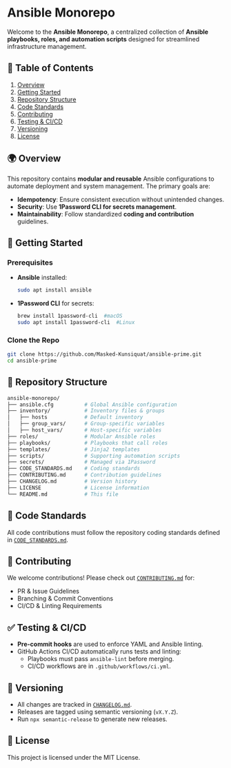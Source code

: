 # Ansible Monorepo

Welcome to the **Ansible Monorepo**, a centralized collection of **Ansible playbooks, roles, and automation scripts** designed for streamlined infrastructure management.

## 📌 Table of Contents
1. [Overview](#-overview)
2. [Getting Started](#-getting-started)
3. [Repository Structure](#-repository-structure)
4. [Code Standards](#-code-standards)
5. [Contributing](#-contributing)
6. [Testing & CI/CD](#-testing--cicd)
7. [Versioning](#-versioning)
8. [License](#-license)

## 🌍 Overview
This repository contains **modular and reusable** Ansible configurations to automate deployment and system management. The primary goals are:
- **Idempotency**: Ensure consistent execution without unintended changes.
- **Security**: Use **1Password CLI for secrets management**.
- **Maintainability**: Follow standardized **coding and contribution** guidelines.

## 🚀 Getting Started
### Prerequisites

- **Ansible** installed:  

    ```sh
    sudo apt install ansible
    ```

- **1Password CLI** for secrets:

    ```sh 
    brew install 1password-cli  #macOS
    sudo apt install 1password-cli  #Linux
    ```

### Clone the Repo

```sh
git clone https://github.com/Masked-Kunsiquat/ansible-prime.git
cd ansible-prime
```

## 📂 Repository Structure

```sh
ansible-monorepo/
├── ansible.cfg          # Global Ansible configuration
├── inventory/           # Inventory files & groups
│   ├── hosts            # Default inventory
│   ├── group_vars/      # Group-specific variables
│   ├── host_vars/       # Host-specific variables
├── roles/               # Modular Ansible roles
├── playbooks/           # Playbooks that call roles
├── templates/           # Jinja2 templates
├── scripts/             # Supporting automation scripts
├── secrets/             # Managed via 1Password
├── CODE_STANDARDS.md    # Coding standards
├── CONTRIBUTING.md      # Contribution guidelines
├── CHANGELOG.md         # Version history
├── LICENSE              # License information
└── README.md            # This file
```


## 📝 Code Standards
All code contributions must follow the repository coding standards defined in [`CODE_STANDARDS.md`](CODE_STANDARDS.md).

## 🔧 Contributing
We welcome contributions! Please check out [`CONTRIBUTING.md`](CONTRIBUTING.md) for:

- PR & Issue Guidelines
- Branching & Commit Conventions
- CI/CD & Linting Requirements


## ✅ Testing & CI/CD
- **Pre-commit hooks** are used to enforce YAML and Ansible linting.
- GitHub Actions CI/CD automatically runs tests and linting:
    - Playbooks must pass `ansible-lint` before merging.
    - CI/CD workflows are in `.github/workflows/ci.yml`.

## 📌 Versioning
- All changes are tracked in [`CHANGELOG.md`](CHANGELOG.md).
- Releases are tagged using semantic versioning (`vX.Y.Z`).
- Run `npx semantic-release` to generate new releases.

## 📜 License
This project is licensed under the MIT License.